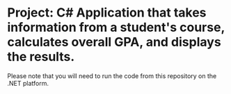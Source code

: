 # Project: C# Application that takes information from a student's course, calculates overall GPA, and displays the results.
Please note that you will need to run the code from this repository on the .NET platform.
